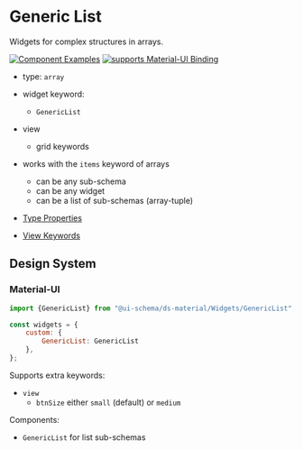 # Generic List

Widgets for complex structures in arrays.

[![Component Examples](https://img.shields.io/badge/Examples-green?labelColor=1d3d39&color=1a6754&logoColor=ffffff&style=flat-square&logo=plex)](#demo-ui-generator) [![supports Material-UI Binding](https://img.shields.io/badge/Material-green?labelColor=1a237e&color=0d47a1&logoColor=ffffff&style=flat-square&logo=material-ui)](#material-ui)

- type: `array`
- widget keyword:
    - `GenericList`
- view
    - grid keywords
- works with the `items` keyword of arrays
    - can be any sub-schema
    - can be any widget
    - can be a list of sub-schemas (array-tuple)

- [Type Properties](/docs/schema#type-array)
- [View Keywords](/docs/schema#view-keyword)

## Design System

### Material-UI

```js
import {GenericList} from "@ui-schema/ds-material/Widgets/GenericList";

const widgets = {
    custom: {
        GenericList: GenericList
    },
};
```

Supports extra keywords:

- `view`
    - `btnSize` either `small` (default) or `medium`

Components:

- `GenericList` for list sub-schemas
